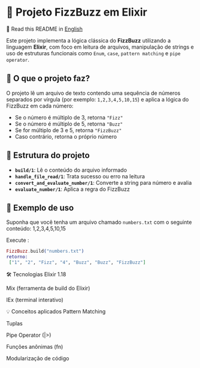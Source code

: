 # 📘 Projeto FizzBuzz em Elixir
  📘 Read this README in [English](README.md)

Este projeto implementa a lógica clássica do **FizzBuzz** utilizando a linguagem **Elixir**, com foco em leitura de arquivos, manipulação de strings e uso de estruturas funcionais como `Enum`, `case`, `pattern matching` e `pipe operator`.

## 🚀 O que o projeto faz?

O projeto lê um arquivo de texto contendo uma sequência de números separados por vírgula (por exemplo: `1,2,3,4,5,10,15`) e aplica a lógica do FizzBuzz em cada número:

- Se o número é múltiplo de 3, retorna `"Fizz"`
- Se o número é múltiplo de 5, retorna `"Buzz"`
- Se for múltiplo de 3 e 5, retorna `"FizzBuzz"`
- Caso contrário, retorna o próprio número

## 📂 Estrutura do projeto

- **`build/1`**: Lê o conteúdo do arquivo informado
- **`handle_file_read/1`**: Trata sucesso ou erro na leitura
- **`convert_and_evaluate_number/1`**: Converte a string para número e avalia
- **`evaluate_number/1`**: Aplica a regra do FizzBuzz

## 📄 Exemplo de uso

Suponha que você tenha um arquivo chamado `numbers.txt` com o seguinte conteúdo: 1,2,3,4,5,10,15

Execute :
```elixir
FizzBuzz.build("numbers.txt")
retorno:
 ["1", "2", "Fizz", "4", "Buzz", "Buzz", "FizzBuzz"] 
 ```

🛠️ Tecnologias
Elixir 1.18

Mix (ferramenta de build do Elixir)

IEx (terminal interativo)

💡 Conceitos aplicados
Pattern Matching

Tuplas

Pipe Operator (|>)

Funções anônimas (fn)

Modularização de código
